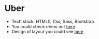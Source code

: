 # Uber
- Tech stack: HTML5, Css, Sass, Bootstrap
- You could check demo out [here](https://www.figma.com/file/ivgb9OfADjPvRowi32CSgY/UBER_course?node-id=539%3A3)
- Design of layout you could see [here](https://uber-self.vercel.app/)
